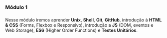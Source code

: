 ### Módulo 1 <h3>
Nesse módulo iremos aprender **Unix**, **Shell**, **Git**, **GitHub**, introdução à **HTML & CSS** (Forms, Flexbox e Responsivo), introdução a **JS** (DOM, eventos e Web Storage), **ES6** (Higher Order Functions) e **Testes Unitários**.
